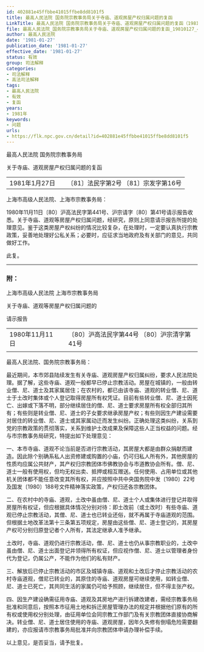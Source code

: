 ```yaml
---
id: 402881e45ffbbe41015ffbe8dd8101f5
title: 最高人民法院 国务院宗教事务局关于寺庙、道观房屋产权归属问题的复函
LinkTitle: 最高人民法院 国务院宗教事务局关于寺庙、道观房屋产权归属问题的复函（1981）
file: 最高人民法院_国务院宗教事务局关于寺庙、道观房屋产权归属问题的复函_19810127_402881e45ffbbe41015ffbe8dd8101f5.docx
author: 最高人民法院
date: '1981-01-27'
publication_date: '1981-01-27'
effective_date: '1981-01-27'
status: 有效
group: 司法解释
categories:
- 司法解释
- 高法司法解释
tags:
- 最高人民法院
- 有效
- 复函
years:
- 1981年
keywords:
- 问题
urls:
- https://flk.npc.gov.cn/detail?id=402881e45ffbbe41015ffbe8dd8101f5
---
```


最高人民法院 国务院宗教事务局

关于寺庙、道观房屋产权归属问题的复函

|  |  |  |
| --- | --- | --- |
| 1981年1月27日 |  | 〔81〕法民字第2号  〔81〕宗发字第16号 |

上海市高级人民法院、上海市宗教事务局：

1980年11月11日〔80〕沪高法民字第441号、沪宗请字〔80〕第41号请示报告收悉。关于寺庙、道观等房屋产权归属问题，经研究，原则上同意请示报告所提的处理意见。鉴于这类房屋产权纠纷的情况比较复杂，在处理时，一定要认真执行宗教政策，妥善地处理好公私关系；必要时，应征求当地政府及有关部门的意见，共同做好工作。

此复。

---

### 附：

上海市高级人民法院 上海市宗教事务局

关于寺庙、道观等房屋产权归属问题的

请示报告

|  |  |  |
| --- | --- | --- |
| 1980年11月11日 |  | 〔80〕沪高法民字第44号  〔80〕沪宗清字第41号 |
|  |

最高人民法院、国务院宗教事务局：

最近期间，本市郊县陆续发生有关寺庙、道观房屋产权归属纠纷，要求人民法院处理。据了解，这些寺庙、道观一般都早已停止宗教活动。房屋在城镇的，一般由转业僧、尼、道士及其家属居住；在农村的，都已由该寺庙、道观的转业僧、尼、道士于土改时集体或个人登记取得房屋所有权凭证。目前有些转业僧、尼、道士因死亡、出嫁或下落不明，部分继续居住的僧、尼、道士要求房屋所有权全部归其所有；有些则是转业僧、尼、道士的子女要求继承房屋产权；有些则因生产建设需要对居住的转业僧、尼、道士或其家属动迁而发生纠纷。正确处理这类纠纷，关系到党的宗教政策的贯彻落实，关系到维护土改成果及保障这些人正当权益的问题。经与市宗教事务局研究，特提出如下处理意见：

一、本市寺庙、道观不论当前是否进行宗教活动，其房屋大都是由群众捐献而建造。因此除个别确系私人出资修建或购置的小庙，仍可归私人所有外，其他房屋的性质均应属公共财产，其产权归宗教团体市佛教协会与市道教协会所有。僧、尼、道士一般有使用权，但均无权出卖、抵押或相互赠送。任何使用、占用单位或其他机关团体都不能任意改变其所有权，并应按照中共中央国务院中发〔1980〕22号及国发〔1980〕188号文件精神落实政策，产权归还各宗教团体。

二、在农村中的寺庙、道观，土改中虽由僧、尼、道士个人或集体进行登记并取得房屋所有权证，但应根据具体情况分别对待：即土改前（或土改时）有些寺庙、道观已停止宗教活动，其僧、尼、道士也已转业还俗，就不再属于寺庙道观的范围。但根据土地改革法第十三条第五项规定，房屋由这些僧、尼、道士登记的，其房屋产权可分别归原登记者个人所有，其法定继承人准予继承。

土改时，寺庙、道观仍进行宗教活动，僧、尼、道士也仍从事宗教职业的，土改中虽由僧、尼、道士出面登记并领得所有权证，但应视作僧、尼、道士以管理者身份代为登记，仍属公产，不能作为他们的私有财产。

三、解放后已停止宗教活动的市区及城镇寺庙、道观和土改后才停止宗教活动的农村寺庙道观，僧尼已转业的，其原住的寺庙、道观房屋可继续使用，如转业僧、尼、道士已死亡，其共同生活的家属仍可给予照顾，继续居住，但不得主张产权。

四、因生产建设确需征用寺庙、道观及其房地产进行拆建改建者，需经宗教事务局批准和同意后，按照本市征用土地和拆迁房屋管理办法的规定并根据他们原有的所有权或使用权分别处理，由征用单位会同宗教工作部门及有关宗教团体直接协商解决。转业僧、尼、道士居住使用的寺庙、道观房屋，因年久失修有倒塌危险需要翻建的，亦应报请市宗教事务局批准并向宗教团体申请办理补偿手续。

以上意见，是否妥当，请予批复。
